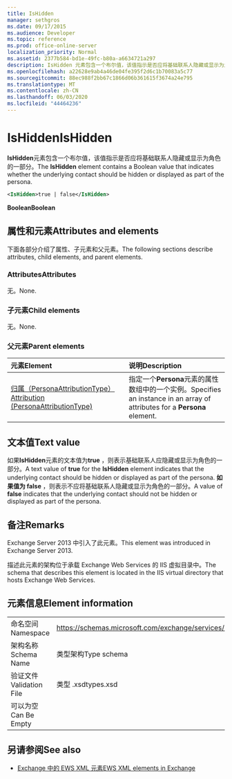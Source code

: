 ```yaml
---
title: IsHidden
manager: sethgros
ms.date: 09/17/2015
ms.audience: Developer
ms.topic: reference
ms.prod: office-online-server
localization_priority: Normal
ms.assetid: 2377b584-bd1e-49fc-b80a-a6634721a297
description: IsHidden 元素包含一个布尔值，该值指示是否应将基础联系人隐藏或显示为角色的一部分。
ms.openlocfilehash: a22628e9ab4a46de04fe395f2d6c1b70083a5c77
ms.sourcegitcommit: 88ec988f2bb67c1866d06b361615f3674a24e795
ms.translationtype: MT
ms.contentlocale: zh-CN
ms.lasthandoff: 06/03/2020
ms.locfileid: "44464236"
---
```

# <a name="ishidden"></a><span data-ttu-id="3d90e-103">IsHidden</span><span class="sxs-lookup"><span data-stu-id="3d90e-103">IsHidden</span></span>

<span data-ttu-id="3d90e-104">**IsHidden**元素包含一个布尔值，该值指示是否应将基础联系人隐藏或显示为角色的一部分。</span><span class="sxs-lookup"><span data-stu-id="3d90e-104">The **IsHidden** element contains a Boolean value that indicates whether the underlying contact should be hidden or displayed as part of the persona.</span></span> 
  
```XML
<IsHidden>true | false</IsHidden>
```

 <span data-ttu-id="3d90e-105">**Boolean**</span><span class="sxs-lookup"><span data-stu-id="3d90e-105">**Boolean**</span></span>
## <a name="attributes-and-elements"></a><span data-ttu-id="3d90e-106">属性和元素</span><span class="sxs-lookup"><span data-stu-id="3d90e-106">Attributes and elements</span></span>

<span data-ttu-id="3d90e-107">下面各部分介绍了属性、子元素和父元素。</span><span class="sxs-lookup"><span data-stu-id="3d90e-107">The following sections describe attributes, child elements, and parent elements.</span></span>
  
### <a name="attributes"></a><span data-ttu-id="3d90e-108">Attributes</span><span class="sxs-lookup"><span data-stu-id="3d90e-108">Attributes</span></span>

<span data-ttu-id="3d90e-109">无。</span><span class="sxs-lookup"><span data-stu-id="3d90e-109">None.</span></span>
  
### <a name="child-elements"></a><span data-ttu-id="3d90e-110">子元素</span><span class="sxs-lookup"><span data-stu-id="3d90e-110">Child elements</span></span>

<span data-ttu-id="3d90e-111">无。</span><span class="sxs-lookup"><span data-stu-id="3d90e-111">None.</span></span>
  
### <a name="parent-elements"></a><span data-ttu-id="3d90e-112">父元素</span><span class="sxs-lookup"><span data-stu-id="3d90e-112">Parent elements</span></span>

|<span data-ttu-id="3d90e-113">**元素**</span><span class="sxs-lookup"><span data-stu-id="3d90e-113">**Element**</span></span>|<span data-ttu-id="3d90e-114">**说明**</span><span class="sxs-lookup"><span data-stu-id="3d90e-114">**Description**</span></span>|
|:-----|:-----|
|[<span data-ttu-id="3d90e-115">归属（PersonaAttributionType）</span><span class="sxs-lookup"><span data-stu-id="3d90e-115">Attribution (PersonaAttributionType)</span></span>](attribution-personaattributiontype.md) <br/> |<span data-ttu-id="3d90e-116">指定一个**Persona**元素的属性数组中的一个实例。</span><span class="sxs-lookup"><span data-stu-id="3d90e-116">Specifies an instance in an array of attributes for a **Persona** element.</span></span>  <br/> |
   
## <a name="text-value"></a><span data-ttu-id="3d90e-117">文本值</span><span class="sxs-lookup"><span data-stu-id="3d90e-117">Text value</span></span>

<span data-ttu-id="3d90e-118">如果**IsHidden**元素的文本值为**true** ，则表示基础联系人应隐藏或显示为角色的一部分。</span><span class="sxs-lookup"><span data-stu-id="3d90e-118">A text value of **true** for the **IsHidden** element indicates that the underlying contact should be hidden or displayed as part of the persona.</span></span> <span data-ttu-id="3d90e-119">**如果值为 false** ，则表示不应将基础联系人隐藏或显示为角色的一部分。</span><span class="sxs-lookup"><span data-stu-id="3d90e-119">A value of **false** indicates that the underlying contact should not be hidden or displayed as part of the persona.</span></span> 
  
## <a name="remarks"></a><span data-ttu-id="3d90e-120">备注</span><span class="sxs-lookup"><span data-stu-id="3d90e-120">Remarks</span></span>

<span data-ttu-id="3d90e-121">Exchange Server 2013 中引入了此元素。</span><span class="sxs-lookup"><span data-stu-id="3d90e-121">This element was introduced in Exchange Server 2013.</span></span>
  
<span data-ttu-id="3d90e-122">描述此元素的架构位于承载 Exchange Web Services 的 IIS 虚拟目录中。</span><span class="sxs-lookup"><span data-stu-id="3d90e-122">The schema that describes this element is located in the IIS virtual directory that hosts Exchange Web Services.</span></span>
  
## <a name="element-information"></a><span data-ttu-id="3d90e-123">元素信息</span><span class="sxs-lookup"><span data-stu-id="3d90e-123">Element information</span></span>

|||
|:-----|:-----|
|<span data-ttu-id="3d90e-124">命名空间</span><span class="sxs-lookup"><span data-stu-id="3d90e-124">Namespace</span></span>  <br/> |https://schemas.microsoft.com/exchange/services/2006/types  <br/> |
|<span data-ttu-id="3d90e-125">架构名称</span><span class="sxs-lookup"><span data-stu-id="3d90e-125">Schema Name</span></span>  <br/> |<span data-ttu-id="3d90e-126">类型架构</span><span class="sxs-lookup"><span data-stu-id="3d90e-126">Type schema</span></span>  <br/> |
|<span data-ttu-id="3d90e-127">验证文件</span><span class="sxs-lookup"><span data-stu-id="3d90e-127">Validation File</span></span>  <br/> |<span data-ttu-id="3d90e-128">类型 .xsd</span><span class="sxs-lookup"><span data-stu-id="3d90e-128">types.xsd</span></span>  <br/> |
|<span data-ttu-id="3d90e-129">可以为空</span><span class="sxs-lookup"><span data-stu-id="3d90e-129">Can Be Empty</span></span>  <br/> ||
   
## <a name="see-also"></a><span data-ttu-id="3d90e-130">另请参阅</span><span class="sxs-lookup"><span data-stu-id="3d90e-130">See also</span></span>



- [<span data-ttu-id="3d90e-131">Exchange 中的 EWS XML 元素</span><span class="sxs-lookup"><span data-stu-id="3d90e-131">EWS XML elements in Exchange</span></span>](ews-xml-elements-in-exchange.md)


